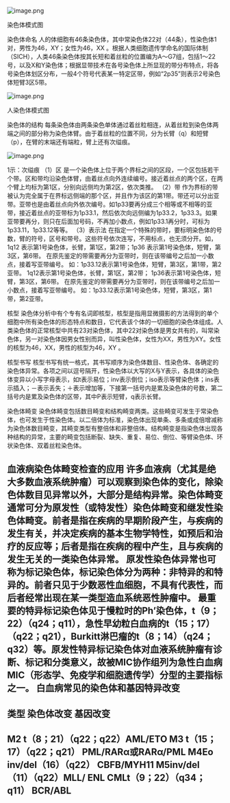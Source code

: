 ![image.png](https://cdn.nlark.com/yuque/0/2022/png/33570603/1666498157684-4a682cc2-ca4c-44d8-ba24-4408bc237531.png#averageHue=%230b0a09&clientId=u71ae8ab1-15b9-4&crop=0&crop=0&crop=1&crop=1&from=paste&id=uc09edb24&margin=%5Bobject%20Object%5D&name=image.png&originHeight=430&originWidth=348&originalType=url&ratio=1&rotation=0&showTitle=false&size=79679&status=done&style=none&taskId=u743120b8-2777-48d6-beeb-19a495f106c&title=)

染色体模式图

染色体命名
人的体细胞有46条染色体，其中常染色体22对（44条），性染色体1对，男性为46，XY；女性为46，XX 。根据人类细胞遗传学命名的国际体制（SICH），人类46条染色体按其长短和着丝粒的位置编为A～G7组，包括1～22号，以及X和Y染色体；根据显带技术在各号染色体上所显现的带分布特点，将各号染色体划区分布，一般4个符号代表某一特定区带，例如“2p35”则表示2号染色体短臂3区5带。

![image.png](https://cdn.nlark.com/yuque/0/2022/png/33570603/1666498157697-dc176987-daff-4297-9277-65321fa87f91.png#averageHue=%23090909&clientId=u71ae8ab1-15b9-4&crop=0&crop=0&crop=1&crop=1&from=paste&id=uaa5cfefe&margin=%5Bobject%20Object%5D&name=image.png&originHeight=453&originWidth=287&originalType=url&ratio=1&rotation=0&showTitle=false&size=83937&status=done&style=none&taskId=uc8b0810b-3cbf-405c-87d2-0285cd0e324&title=)

人染色体模式图

染色体的结构
每条染色体由两条染色单体通过着丝粒相连，从着丝粒到染色体两端之间的部分称为染色体臂。由于着丝粒的位置不同，分为长臂（q）和短臂（p），在臂的末端还有端粒，臂上还有次缢痕。

![image.png](https://cdn.nlark.com/yuque/0/2022/png/33570603/1666498157675-7a43868f-c7d4-4326-b136-f261f7e37991.png#averageHue=%23000000&clientId=u71ae8ab1-15b9-4&crop=0&crop=0&crop=1&crop=1&from=paste&id=uc0d0158c&margin=%5Bobject%20Object%5D&name=image.png&originHeight=193&originWidth=188&originalType=url&ratio=1&rotation=0&showTitle=false&size=16369&status=done&style=none&taskId=ud8b21033-8f29-4b55-a81a-95a030ebd87&title=)

1示：次缢痕
（1）区
是一个染色体上位于两个界标之间的区段，一个区包括若干个带。区和带均沿染色体臂，由着丝点向外连续编号。接近着丝点的两个区，在两个臂上均标为第1区，分别向远侧均为第2区，依次类推。
（2）带
作为界标的带被认为完全属于在界标远侧端的那个区，并且作为该区的第1带。带还可以分出亚带。亚带也是由着丝点向外依次编号。如1p33要再分成三个相等或不相等的亚带，接近着丝点的亚带标为1p33.1，然后依次向远侧编为1p33.2，1p33.3。如果亚带要再分，则只在后面加号码，不再加小数点，例如1p33.1再分时，可标为1p33.11，1p33.12等等。
（3）表示法
在指定一个特殊的带时，要标明染色体的号数，臂的符号，区号和带号。这些符号依次连写，不用标点，也无须分开。如，1q12 表示第1号染色体，长臂，第1区，第2带；1p36 表示第1号染色体，短臂，第3区，第6带。
在原先鉴定的带需要再分为亚带时，则在该带编号之后加一小数点，接着写亚带编号。
如：1p33.12表示第1号染色体，短臂，第3区，第1带，第2亚带。
1q12表示第1号染色体，长臂，第1区，第2带；
1p36表示第1号染色体，短臂，第3区，第6带。
在原先鉴定的带需要再分为亚带时，则在该带编号之后加一小数点，接着写亚带编号。
如：1p33.12表示第1号染色体，短臂，第3区，第1带，第2亚带。

核型
染色体分析中有个专有名词即核型，核型是指用显微摄影的方法得到的单个细胞中所有染色体的形态特点和数目，它代表该个体的一切细胞的染色体组成。人类染色体的正常核型中共有23对染色体，其中22对染色体是男女共有的，叫常染色体，另一对染色体因男女性别而异，叫性染色体，女性为XX，男性为XY。女性的核型为46，XX，男性的核型为46，XY 。

核型书写
核型书写有统一格式，其书写顺序为染色体数目、性染色体、各确定的染色体异常。各项之间以逗号隔开，性染色体以大写的X与Y表示，各具体的染色体变异以小写字母表示，如t表示易位；inv表示倒位；iso表示等臂染色体；ins表示插入；－表示丢失；＋表示增加等，下接第一括号内是累及染色体的号数，第二括号内是累及染色体的区带，其中P表示短臂，q表示长臂。

染色体畸变
染色体畸变包括数目畸变和结构畸变两类。这些畸变可发生于常染色体，也可发生于性染色体。以二倍体为标准，染色体出现单条、多条或成倍增减称为染色体数目畸变，其畸变类型有整倍体和非整倍体。结构畸变是指染色体出现各种结构的异常，主要的畸变包括断裂、缺失、重复、易位、倒位、等臂染色体、环状染色体、双着丝粒染色体。

血液病染色体畸变检查的应用
许多血液病（尤其是绝大多数血液系统肿瘤）可以观察到染色体的变化，除染色体数目见异常以外，大部分是结构异常。染色体畸变通常可分为原发性（或特发性）染色体畸变和继发性染色体畸变。前者是指在疾病的早期阶段产生，与疾病的发生有关，并决定疾病的基本生物学特性，如预后和治疗的反应等；后者是指在疾病的程中产生，且与疾病的发生无关的一类染色体异常。
原发性染色体异常也可称为标记染色体，标记染色体分为两种：非特异的和特异的。前者只见于少数恶性血细胞，不具有代表性，而后者经常出现在某一类型造血系统恶性肿瘤中。
最重要的特异标记染色体见于慢粒时的Ph’染色体，t（9；22）（q24；q11），急性早幼粒白血病的t（15；17）（q22；q21），Burkitt淋巴瘤的t（8；14）（q24；q32）等。原发性特异标记染色体对血液系统肿瘤有诊断、标记和分类意义，故被MIC协作组列为急性白血病MIC（形态学、免疫学和细胞遗传学）分型的主要指标之一。
白血病常见的染色体和基因特异改变
---------------------------------------------------------
类型 染色体改变 基因改变
---------------------------------------------------------
M2 t（8；21）（q22；q22）AML/ETO
M3 t（15；17）（q22；q21） PML/RARα或RARα/PML 
M4Eo inv/del（16）（q22） CBFB/MYH11
M5inv/del （11）（q22）MLL/ ENL
CMLt（9；22）（q34；q11） BCR/ABL
---------------------------------------------------------
